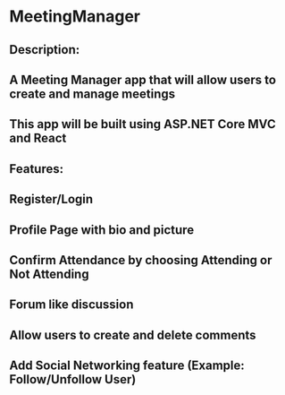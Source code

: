 # MeetingManager

## Description:

## A Meeting Manager app that will allow users to create and manage meetings

## This app will be built using ASP.NET Core MVC and React

## Features:

## Register/Login

## Profile Page with bio and picture

## Confirm Attendance by choosing Attending or Not Attending

## Forum like discussion

## Allow users to create and delete comments

## Add Social Networking feature (Example: Follow/Unfollow User)




